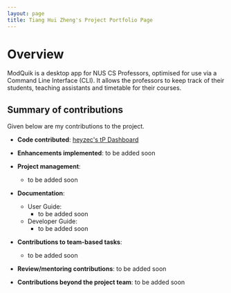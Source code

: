 ```yaml
---
layout: page
title: Tiang Hui Zheng's Project Portfolio Page
---
```


# Overview
ModQuik is a desktop app for NUS CS Professors, optimised for use via a Command Line Interface (CLI).
It allows the professors to keep track of their students, teaching assistants and timetable for their courses.

## Summary of contributions
Given below are my contributions to the project.

* **Code contributed**: [heyzec's tP Dashboard](https://nus-cs2103-ay2223s1.github.io/tp-dashboard/?search=heyzec&breakdown=true)

* **Enhancements implemented**: to be added soon

* **Project management**:
  * to be added soon

* **Documentation**:
  * User Guide:
    * to be added soon
  * Developer Guide:
    * to be added soon

* **Contributions to team-based tasks**:
  * to be added soon

* **Review/mentoring contributions**: to be added soon

* **Contributions beyond the project team**: to be added soon
